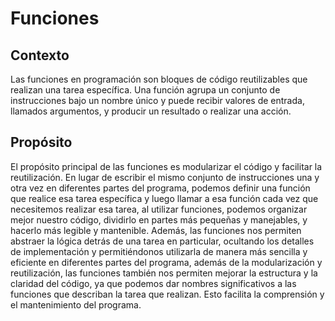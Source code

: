 # Funciones

## Contexto

Las funciones en programación son bloques de código reutilizables que realizan una tarea específica. Una función agrupa un conjunto de instrucciones bajo un nombre único y puede recibir valores de entrada, llamados argumentos, y producir un resultado o realizar una acción.

## Propósito

El propósito principal de las funciones es modularizar el código y facilitar la reutilización. En lugar de escribir el mismo conjunto de instrucciones una y otra vez en diferentes partes del programa, podemos definir una función que realice esa tarea específica y luego llamar a esa función cada vez que necesitemos realizar esa tarea, al utilizar funciones, podemos organizar mejor nuestro código, dividirlo en partes más pequeñas y manejables, y hacerlo más legible y mantenible. Además, las funciones nos permiten abstraer la lógica detrás de una tarea en particular, ocultando los detalles de implementación y permitiéndonos utilizarla de manera más sencilla y eficiente en diferentes partes del programa, además de la modularización y reutilización, las funciones también nos permiten mejorar la estructura y la claridad del código, ya que podemos dar nombres significativos a las funciones que describan la tarea que realizan. Esto facilita la comprensión y el mantenimiento del programa.
